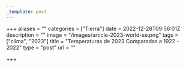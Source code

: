 ```yaml
---
_template: post
---
```


+++
aliases = ""
categories = ["Tierra"]
date = 2022-12-28T09:56:01Z
description = ""
image = "/images/article-2023-world-se.png"
tags = ["clima", "2023"]
title = "Temperaturas de 2023 Comparadas a 1922 - 2022"
type = "post"
url = ""

+++
